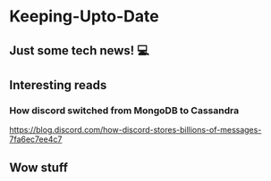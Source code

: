# Keeping-Upto-Date
## Just some tech news! :computer:

## Interesting reads
### How discord switched from MongoDB to Cassandra
https://blog.discord.com/how-discord-stores-billions-of-messages-7fa6ec7ee4c7

## Wow stuff



